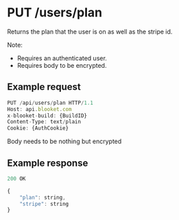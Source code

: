 # PUT /users/plan

Returns the plan that the user is on as well as the stripe id.

Note:

- Requires an authenticated user.
- Requires body to be encrypted.

## Example request

```js
PUT /api/users/plan HTTP/1.1
Host: api.blooket.com
x-blooket-build: {BuildID}
Content-Type: text/plain
Cookie: {AuthCookie}


```

Body needs to be nothing but encrypted

## Example response

```js
200 OK

{
	"plan": string,
	"stripe": string
}
```
